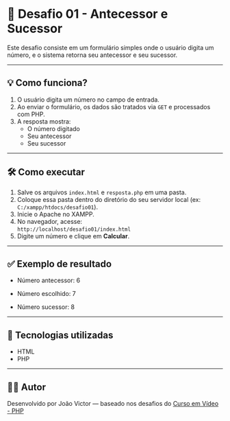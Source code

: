 # 📘 Desafio 01 - Antecessor e Sucessor

Este desafio consiste em um formulário simples onde o usuário digita um número, e o sistema retorna seu antecessor e seu sucessor.

---

## 💡 Como funciona?

1. O usuário digita um número no campo de entrada.
2. Ao enviar o formulário, os dados são tratados via `GET` e processados com PHP.
3. A resposta mostra:
   - O número digitado
   - Seu antecessor
   - Seu sucessor

---

## 🛠️ Como executar

1. Salve os arquivos `index.html` e `resposta.php` em uma pasta.
2. Coloque essa pasta dentro do diretório do seu servidor local (ex: `C:/xampp/htdocs/desafio01`).
3. Inicie o Apache no XAMPP.
4. No navegador, acesse:  
   `http://localhost/desafio01/index.html`
5. Digite um número e clique em **Calcular**.

---

## ✅ Exemplo de resultado
- Número antecessor: 6

- Número escolhido: 7

- Número sucessor: 8

---

## 🚀 Tecnologias utilizadas

- HTML
- PHP

---

## 👨‍💻 Autor

Desenvolvido por João Victor — baseado nos desafios do [Curso em Vídeo - PHP](https://www.youtube.com/playlist?list=PLHz_AreHm4dlFPrCXCmd5g92860x_Pbr_)
